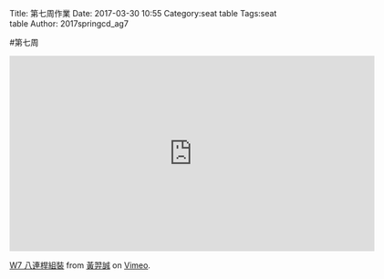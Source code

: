 Title: 第七周作業
Date: 2017-03-30 10:55
Category:seat table
Tags:seat table
Author: 2017springcd_ag7



<!-- PELICAN_END_SUMMARY -->

#第七周

<iframe src="https://player.vimeo.com/video/214828733" width="640" height="343" frameborder="0" webkitallowfullscreen mozallowfullscreen allowfullscreen></iframe> <p><a href="https://vimeo.com/214828733">W7 八連桿組裝</a> from <a href="https://vimeo.com/user63666337">黃羿誠</a> on <a href="https://vimeo.com">Vimeo</a>.</p>


